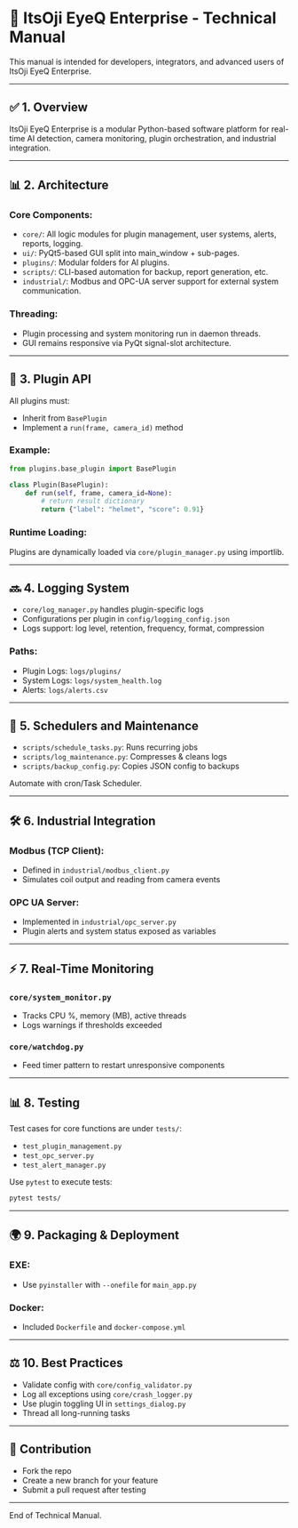 # 📑 ItsOji EyeQ Enterprise - Technical Manual

This manual is intended for developers, integrators, and advanced users of ItsOji EyeQ Enterprise.

---

## ✅ 1. Overview

ItsOji EyeQ Enterprise is a modular Python-based software platform for real-time AI detection, camera monitoring, plugin orchestration, and industrial integration.

---

## 📊 2. Architecture

### Core Components:

* `core/`: All logic modules for plugin management, user systems, alerts, reports, logging.
* `ui/`: PyQt5-based GUI split into main\_window + sub-pages.
* `plugins/`: Modular folders for AI plugins.
* `scripts/`: CLI-based automation for backup, report generation, etc.
* `industrial/`: Modbus and OPC-UA server support for external system communication.

### Threading:

* Plugin processing and system monitoring run in daemon threads.
* GUI remains responsive via PyQt signal-slot architecture.

---

## 🤖 3. Plugin API

All plugins must:

* Inherit from `BasePlugin`
* Implement a `run(frame, camera_id)` method

### Example:

```python
from plugins.base_plugin import BasePlugin

class Plugin(BasePlugin):
    def run(self, frame, camera_id=None):
        # return result dictionary
        return {"label": "helmet", "score": 0.91}
```

### Runtime Loading:

Plugins are dynamically loaded via `core/plugin_manager.py` using importlib.

---

## 🔜 4. Logging System

* `core/log_manager.py` handles plugin-specific logs
* Configurations per plugin in `config/logging_config.json`
* Logs support: log level, retention, frequency, format, compression

### Paths:

* Plugin Logs: `logs/plugins/`
* System Logs: `logs/system_health.log`
* Alerts: `logs/alerts.csv`

---

## 📅 5. Schedulers and Maintenance

* `scripts/schedule_tasks.py`: Runs recurring jobs
* `scripts/log_maintenance.py`: Compresses & cleans logs
* `scripts/backup_config.py`: Copies JSON config to backups

Automate with cron/Task Scheduler.

---

## 🛠️ 6. Industrial Integration

### Modbus (TCP Client):

* Defined in `industrial/modbus_client.py`
* Simulates coil output and reading from camera events

### OPC UA Server:

* Implemented in `industrial/opc_server.py`
* Plugin alerts and system status exposed as variables

---

## ⚡ 7. Real-Time Monitoring

### `core/system_monitor.py`

* Tracks CPU %, memory (MB), active threads
* Logs warnings if thresholds exceeded

### `core/watchdog.py`

* Feed timer pattern to restart unresponsive components

---

## 📊 8. Testing

Test cases for core functions are under `tests/`:

* `test_plugin_management.py`
* `test_opc_server.py`
* `test_alert_manager.py`

Use `pytest` to execute tests:

```bash
pytest tests/
```

---

## 🌍 9. Packaging & Deployment

### EXE:

* Use `pyinstaller` with `--onefile` for `main_app.py`

### Docker:

* Included `Dockerfile` and `docker-compose.yml`

---

## ⚖️ 10. Best Practices

* Validate config with `core/config_validator.py`
* Log all exceptions using `core/crash_logger.py`
* Use plugin toggling UI in `settings_dialog.py`
* Thread all long-running tasks

---

## 🤝 Contribution

* Fork the repo
* Create a new branch for your feature
* Submit a pull request after testing

---

End of Technical Manual.
